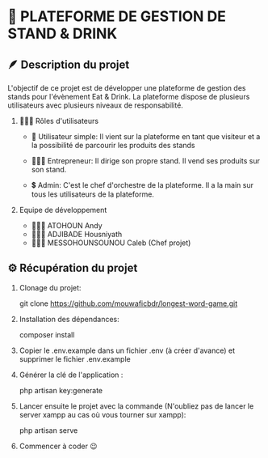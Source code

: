 # 🍩 PLATEFORME DE GESTION DE STAND & DRINK


## 🪶 Description du projet

L'objectif de ce projet est de développer une plateforme de gestion des stands pour l'évènement Eat & Drink. La plateforme dispose de plusieurs utilisateurs avec plusieurs niveaux de responsabilité.


1. 🙍🏿‍♂️ Rôles d'utilisateurs

    * 👀 Utilisateur simple: Il vient sur la plateforme en tant que visiteur et a la possibilité de parcourir les produits des stands

    * 👨🏿‍🎨 Entrepreneur: Il dirige son propre stand. Il vend ses produits sur son stand.

    * 💲 Admin: C'est le chef d'orchestre de la plateforme. Il a la main sur tous les utilisateurs de la plateforme.

2. Equipe de développement

    - 🧑🏿‍💻 ATOHOUN Andy
    - 👩🏿‍💻 ADJIBADE Housniyath
    - 👨🏿‍💼 MESSOHOUNSOUNOU Caleb (Chef projet)


## ⚙️ Récupération du projet

1. Clonage du projet:

    git clone https://github.com/mouwaficbdr/longest-word-game.git

2. Installation des dépendances:

    composer install

3. Copier le .env.example dans un fichier .env (à créer d'avance) et supprimer le fichier .env.example

4. Générer la clé de l'application :

    php artisan key:generate

5. Lancer ensuite le projet avec la commande (N'oubliez pas de lancer le server xampp au cas où vous tourner sur xampp):

    php artisan serve

6. Commencer à coder 😉